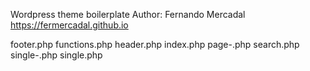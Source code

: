 Wordpress theme boilerplate
Author: Fernando Mercadal https://fermercadal.github.io

footer.php
functions.php
header.php
index.php
page-.php
search.php
single-.php
single.php